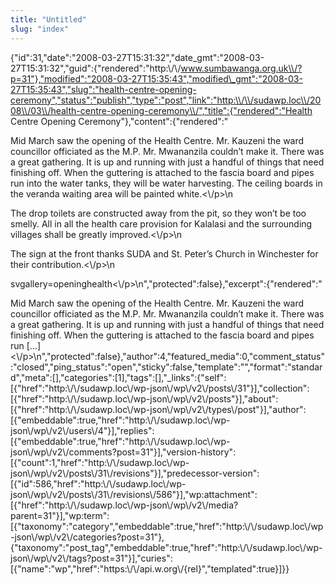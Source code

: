 ```yaml
---
title: "Untitled"
slug: "index"
---
```


{"id":31,"date":"2008-03-27T15:31:32","date\_gmt":"2008-03-27T15:31:32","guid":{"rendered":"http:\\/\\/www.sumbawanga.org.uk\\/?p=31"},"modified":"2008-03-27T15:35:43","modified\_gmt":"2008-03-27T15:35:43","slug":"health-centre-opening-ceremony","status":"publish","type":"post","link":"http:\\/\\/sudawp.loc\\/2008\\/03\\/health-centre-opening-ceremony\\/","title":{"rendered":"Health Centre Opening Ceremony"},"content":{"rendered":"

Mid March saw the opening of the Health Centre. Mr. Kauzeni the ward councillor officiated as the M.P. Mr. Mwananzila couldn’t make it. There was a great gathering. It is up and running with just a handful of things that need finishing off. When the guttering is attached to the fascia board and pipes run into the water tanks, they will be water harvesting. The ceiling boards in the veranda waiting area will be painted white.<\\/p>\\n

The drop toilets are constructed away from the pit, so they won’t be too smelly. All in all the health care provision for Kalalasi and the surrounding villages shall be greatly improved.<\\/p>\\n

The sign at the front thanks SUDA and St. Peter’s Church in Winchester for their contribution.<\\/p>\\n

svgallery=openinghealth<\\/p>\\n","protected":false},"excerpt":{"rendered":"

Mid March saw the opening of the Health Centre. Mr. Kauzeni the ward councillor officiated as the M.P. Mr. Mwananzila couldn’t make it. There was a great gathering. It is up and running with just a handful of things that need finishing off. When the guttering is attached to the fascia board and pipes run \[…\]<\\/p>\\n","protected":false},"author":4,"featured\_media":0,"comment\_status":"closed","ping\_status":"open","sticky":false,"template":"","format":"standard","meta":\[\],"categories":\[1\],"tags":\[\],"\_links":{"self":\[{"href":"http:\\/\\/sudawp.loc\\/wp-json\\/wp\\/v2\\/posts\\/31"}\],"collection":\[{"href":"http:\\/\\/sudawp.loc\\/wp-json\\/wp\\/v2\\/posts"}\],"about":\[{"href":"http:\\/\\/sudawp.loc\\/wp-json\\/wp\\/v2\\/types\\/post"}\],"author":\[{"embeddable":true,"href":"http:\\/\\/sudawp.loc\\/wp-json\\/wp\\/v2\\/users\\/4"}\],"replies":\[{"embeddable":true,"href":"http:\\/\\/sudawp.loc\\/wp-json\\/wp\\/v2\\/comments?post=31"}\],"version-history":\[{"count":1,"href":"http:\\/\\/sudawp.loc\\/wp-json\\/wp\\/v2\\/posts\\/31\\/revisions"}\],"predecessor-version":\[{"id":586,"href":"http:\\/\\/sudawp.loc\\/wp-json\\/wp\\/v2\\/posts\\/31\\/revisions\\/586"}\],"wp:attachment":\[{"href":"http:\\/\\/sudawp.loc\\/wp-json\\/wp\\/v2\\/media?parent=31"}\],"wp:term":\[{"taxonomy":"category","embeddable":true,"href":"http:\\/\\/sudawp.loc\\/wp-json\\/wp\\/v2\\/categories?post=31"},{"taxonomy":"post\_tag","embeddable":true,"href":"http:\\/\\/sudawp.loc\\/wp-json\\/wp\\/v2\\/tags?post=31"}\],"curies":\[{"name":"wp","href":"https:\\/\\/api.w.org\\/{rel}","templated":true}\]}}